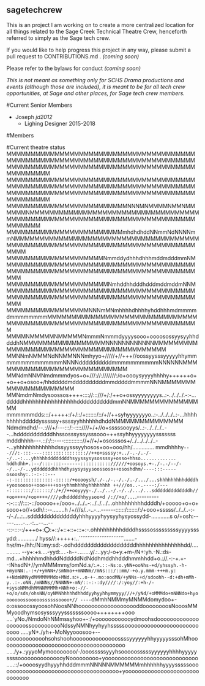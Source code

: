 ## sagetechcrew

This is an project I am working on to create a more centralized location for all things related to the Sage Creek Technical Theatre Crew, henceforth referred to simply as the Sage tech crew.

If you would like to help progress this project in any way, please submit a pull request to CONTRIBUTIONS.md . *(coming soon)*

Please refer to the bylaws for conduct *(coming soon)*

*This is not meant as something only for SCHS Drama productions and events (although those are included), it is meant to be for all tech crew opportunities, at Sage and other places, for Sage tech crew members.*


#Current Senior Members

- Joseph *jd2012*
  - Lighing Designer 2015-2018

#Members



#Current theatre status
MMMMMMMMMMMMMMMMMMMMMMMMMMMMMMMMMMMMMMMMMMMMMMMMMMMMMMMMMMMMMMMMMMMMMMMMMMMMMMMMMMMMMMMMMMMMMMMMMMMMMMMMMMMMMMMMMMMMMMMMMMMMMM
MMMMMMMMMMMMMMMMMMMMMMMMMMMMMMMMMMMMMMMMMMMMMMMMMMMMMMMMMMMMMMMMMMMMMMMMMMMMMMMMMMMMMMMMMMMMMMMMMMMMMMMMMMMMMMMMMMMMMMMMMMMMMM
MMMMMMMMMMMMMMMMMMMMMMMMMNNNMNMMMMNMMNMMMMMMNMMMMMMMMMMMMMMMMMMMMMMMMMMMMMMMMMMMMMMMMMMMMMMMMMMMMMMMMMMMMMMMMMMMMMMMMMMMMMMMMM
MMMMMMMMMMMMMMMMMMMMMMMMmhdhdhddNNmmNdNNNNmmNMMMMMMMMMMMMMMMMMMMMMMMMMMMMMMMMMMMMMMMMMMMMMMMMMMMMMMMMMMMMMMMMMMMMMMMMMMMMMMMMM
MMMMMMMMMMMMMMMMMMMMNmmddydhhhdhhhmddmdddmmNMMMMMMMMMMMMMMMMMMMMMMMMMMMMMMMMMMMMMMMMMMMMMMMMMMMMMMMMMMMMMMMMMMMMMMMMMMMMMMMMMM
MMMMMMMMMMMMMMMMMMMMMNmhddhhdddhdddmddmddmNNMMMMMMMMMMMMMMMMMMMMMMMMMMMMMMMMMMMMMMMMMMMMMMMMMMMMMMMMMMMMMMMMMMMMMMMMMMMMMMMMMM
MMMMMMMMMMMMMMMMMNNNmMNmhhhhdhhhhyhddhhhmdmmmmdmmmmmmmmMMMMMMMMMMMMMMMMMMMMMMMMMMMMMMMMMMMMMMMMMMMMMMMMMMMMMMMMMMMMMMMMMMMMMMM
MMMMNMMMMMNMMMMMNmmmNmmmdyyyysooo+oooosossyysyyhhddddhNMMMMMMMMMMMMMMMMMNNNNNNNNNNNNMMMMMMMMMMMMMMMMMMMMMMMMMMMMMMMMMMMMMMMMMM
MMNNmNMMMNdNNMMNNNmhyyo+/////+//+++//oossyysssyyyyyhhymmmmmmmmmmmmmmNNNNddddddddddmmmmmmmmmmNNNNNNMMMMMMMMMMMMMMMMMMMMMMMMMMMM
MMNdmNNMNmdmmmdyos+o+///://:///////:/o+oooysyyyyhhhhy++++++o++o++o+osoo+/hhdddddmddddddddddmmdddddmmmmNNNMMMMMMMMMMMMMMMMMMMMM
MMNmdmNmdysoossos++++:::://:::///+/:/++o+ossyyyyyyyys..:-../../../.-:-...dddddhhhhhhhhhhhhhhhhhdddddddddddmmNNMMMMMMMMMMMMMMMM
mmmmmmdds:::/+++++:/+/::/+:::::::/::/+//++syhyyyyyyyo..:-../../../..:-...hhhhhhhhhdddddysssssy+ssssyyhhhhhhdhddNMMMMMMMMMMMMMM
Ndmdmdhd/--.:///+/---:::/:-::::////+/+//o+sssssooyys/..:-../../../..--...hdddddddddddhhssosssyssysssooo+++ssyhhyyyyyyyysssssss
mdddhhhh---.::/:/::----:::::::::::://+//+/+ososssos+/../.../../../..--...yhhhhhhhhhhhhdssyysssyyhosos+oo+ooo/hh/..............
mmdhhhhy`---///:-:::----:::::::::::::::://++o+ssssy:+../-.-/.-/--/..-:...yhhhhhddddddddhsyyssysysossssy+osso+hhso.............
hddhdhh+.:--/:::-:::-------::::::::::://////+oosoys.+-./-.-/--/--/..-/-..ydddddddhhhhdhysysysyysoossoso++ososhdhm/----:::-----
osooshy:.:-:-::----:-::::::::::::::-:::::/+ooooysh/./-./-.-/.-/.-/.../...shhhhhhhhhddddh+yoosooso++ooo++++so+yhhmhhhhyhhhhhhhh
++///os..-.----:/----::::::::/::::::/:/+//++ooyyyy-./../..-/.-/../.../...sdddddddddddddh//+oo++++/+oo++++////ydhdddddhhyysoo+d
/://+o/...`.----------:-:::://::::-::/ooooo++/ooo+../../..-:../../.../...ohhhhhhhhhddddh/+ooooo+o+o+sooo+o//+sdh/::--........h
/+///s/..-..-...------::::::/:::::::/:/+ooo+sssss/../../..-:--/-./...:...sddddddddddddddyhhhyyyyhyysyyhysyossydd-............s
o/+osh:-----...`.`.-...-:...--...---::-:::-:/+++o+::o::+::/+::+::+:::+:-.ohhhhhhhhhddddhssssosssssssssyyyysssydd:............/
hyss//:+++++:..``````````````````````````.......-h:om:/m+/hh:/N::my:sd:-.odhdddddddddddddddddddhhhhhhhhhhhhhhhdd/.............
--y+:+s....-yyd:..`.-h-`-`.`..`.`...y/.:..yy:/-o+y.+m-/N+:yh.-N.:ds-md...+hhhhhmdhhddNdddddNdNddhmddhhdddhmmhhdd+o.://.-:-+.+-
-:NhsdN+//ymMMMmmy/omNd.s`/`:.`+.::-Ns:o.yNN+ooNhs-+d/yhssyh.-h-+myoNN:.-:+/+ymNN+/smNmo++mNNNm//mNs:::/::mm/-+o.y.mmm-+++m.y:
++NdmNMNydMMMMMMMdo+MNd.s`:`+..o-+-.mo:oodMN/+yNNs-+d/sdoohh--d:+dh+mMh-y..:-.oNN./mNNNs//NNNNN+-mN/::-:-:dy////:/:yoy//:+h-/-
+sysoNMMdhMMNNMMMMh+NNh+o:-//-+o/o/sds/ohsNN/oyNMNhhhhhdhhddyyhyyhhymmyyy///+/yNd/+oMMMdo+mNNNdo+hyooooooossooooossssssoooo+//
----`dMmhNMMmyMNMMdomydoo+-o:ossooossyoosohNoosNNhooooooooooooooooooddoooooooosNooosMMMyoodhymsosysssyyysssssssoooo++++++++ooo
....`yNo./NmdoNhNMmssyhoo+-:/+oooooooooooydmoohsdooooooooooooooooooossoooooooooNdssyNMNhyyhyyhsssssooooooooooooooooooooooooooo
.....yN+./yh+-MoNyyooosoo+--oooooooooooohsohshoohoooooooooooooossssyyyyyyhhyyyyysssohMhooooooooooooooooooooooooooooooooooooooo
...../y+.:yyyoMymoooooooo/-/ooosssssyyyhsooooosssssyyyyyyhhhhyyyyyssssooooooooooooooyNooooooooo+yooooooooooooooooooooooooooooo
.....::/+oooosyydhyyyhhdddmmmNNNNNMMMMMMmhhhhhhyyyysssssoooooooooooooooooooooooooooooooooooooo+yoooooooooooooooooooooooooooooo
